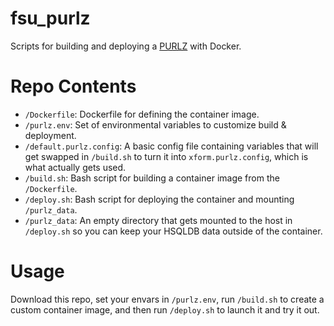 # fsu_purlz
Scripts for building and deploying a [PURLZ](http://www.purlz.org/) with Docker.

# Repo Contents
- `/Dockerfile`: Dockerfile for defining the container image.
- `/purlz.env`: Set of environmental variables to customize build & deployment.
- `/default.purlz.config`: A basic config file containing variables that will get swapped in `/build.sh` to turn it into `xform.purlz.config`, which is what actually gets used.
- `/build.sh`: Bash script for building a container image from the `/Dockerfile`.
- `/deploy.sh`: Bash script for deploying the container and mounting `/purlz_data`.
- `/purlz_data`: An empty directory that gets mounted to the host in `/deploy.sh` so you can keep your HSQLDB data outside of the container.

# Usage
Download this repo, set your envars in `/purlz.env`, run `/build.sh` to create a custom container image, and then run `/deploy.sh` to launch it and try it out.

